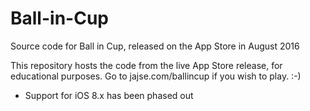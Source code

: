# Ball-in-Cup
Source code for Ball in Cup, released on the App Store in August 2016

This repository hosts the code from the live App Store release, for educational purposes. Go to jajse.com/ballincup if you wish to play. :-)

* Support for iOS 8.x has been phased out
